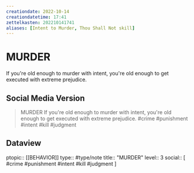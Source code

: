 ```yaml
---
creationdate: 2022-10-14
creationdatetime: 17:41
zettelkasten: 202210141741
aliases: [Intent to Murder, Thou Shall Not skill]
---
```

# MURDER
If you're old enough to murder with intent, you're old enough to get executed with extreme prejudice.

## Social Media Version 

>MURDER
If you're old enough to murder with intent, you're old enough to get executed with extreme prejudice.
#crime #punishment #intent #kill #judgment 

## Dataview
ptopic:: [[BEHAVIOR]]
type:: #type/note
title:: "MURDER"
level:: 3
social:: [ #crime #punishment #intent #kill #judgment ]